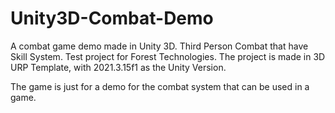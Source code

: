 # Unity3D-Combat-Demo
A combat game demo made in Unity 3D. Third Person Combat that have Skill System. Test project for Forest Technologies.
The project is made in 3D URP Template, with 2021.3.15f1 as the Unity Version.

The game is just for a demo for the combat system that can be used in a game.
